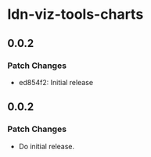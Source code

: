 # ldn-viz-tools-charts

## 0.0.2

### Patch Changes

- ed854f2: Initial release

## 0.0.2

### Patch Changes

- Do initial release.
